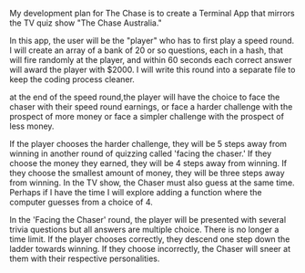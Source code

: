 My development plan for The Chase is to create a Terminal App that mirrors the TV quiz show "The Chase Australia."

In this app, the user will be the "player" who has to first play a speed round. I will create an array of a bank of 20 or so questions, each in a hash, that will fire randomly at the player, and within 60 seconds each correct answer will award the player with $2000. I will write this round into a separate file to keep the coding process cleaner.

at the end of the speed round,the player will have the choice to face the chaser with their speed round earnings, or face a harder challenge with the prospect of more money or face a simpler challenge with the prospect of less money.

If the player chooses the harder challenge, they will be 5 steps away from winning in another round of quizzing called 'facing the chaser.' If they choose the money they earned, they will be 4 steps away from winning. If they choose the smallest amount of money, they will be three steps away from winning. In the TV show, the Chaser must also guess at the same time. Perhaps if I have the time I will explore adding a function where the computer guesses from a choice of 4. 

In the 'Facing the Chaser' round, the player will be presented with several trivia questions but all answers are multiple choice. There is no longer a time limit. If the player chooses correctly, they descend one step down the ladder towards winning. If they choose incorrectly, the Chaser will sneer at them with their respective personalities.

